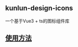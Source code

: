 ## kunlun-design-icons

一个基于Vue3 + ts的图标组件库

## [使用方法](https://liliangcs.github.io/kld-docs/zh/document/basic/icon.html)
